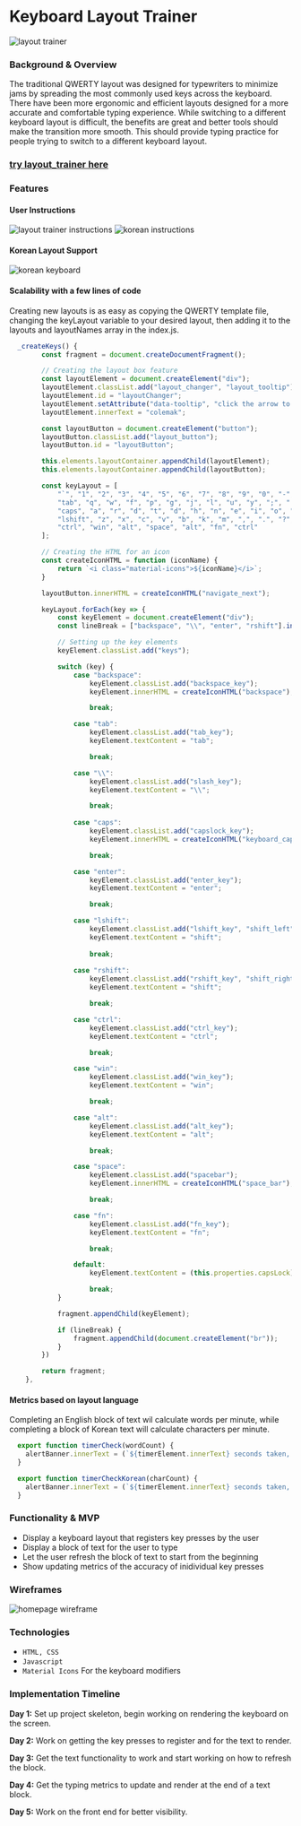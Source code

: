 # Keyboard Layout Trainer
![layout trainer](https://i.imgur.com/hVqDmH6.png)

### Background & Overview

The traditional QWERTY layout was designed for typewriters to minimize jams
by spreading the most commonly used keys across the keyboard. There have been more ergonomic 
and efficient layouts designed for a more accurate and comfortable typing experience.
While switching to a different keyboard layout is difficult, the benefits are great and better tools should make the transition more smooth.
This should provide typing practice for people trying to switch to a different keyboard layout.
### [try layout_trainer here](https://imvincenth.github.io/Layout-Trainer/)

### Features
#### User Instructions
![layout trainer instructions](https://i.imgur.com/YL1gHZz.png)
![korean instructions](https://i.imgur.com/h69JqV9.png)

#### Korean Layout Support
![korean keyboard](https://i.imgur.com/oTBUnCX.png)

#### Scalability with a few lines of code
Creating new layouts is as easy as copying the QWERTY template file, changing the keyLayout variable to your desired layout, then adding it to the layouts and layoutNames array in the index.js.
```JavaScript
  _createKeys() {
        const fragment = document.createDocumentFragment();

        // Creating the layout box feature
        const layoutElement = document.createElement("div");
        layoutElement.classList.add("layout_changer", "layout_tooltip");
        layoutElement.id = "layoutChanger";
        layoutElement.setAttribute("data-tooltip", "click the arrow to switch layouts");
        layoutElement.innerText = "colemak";

        const layoutButton = document.createElement("button");
        layoutButton.classList.add("layout_button");
        layoutButton.id = "layoutButton";

        this.elements.layoutContainer.appendChild(layoutElement);
        this.elements.layoutContainer.appendChild(layoutButton);

        const keyLayout = [
            "`", "1", "2", "3", "4", "5", "6", "7", "8", "9", "0", "-", "=", "backspace",
            "tab", "q", "w", "f", "p", "g", "j", "l", "u", "y", ";", "[", "]", "\\",
            "caps", "a", "r", "d", "t", "d", "h", "n", "e", "i", "o", "'", "enter",
            "lshift", "z", "x", "c", "v", "b", "k", "m", ",", ".", "?", "rshift",
            "ctrl", "win", "alt", "space", "alt", "fn", "ctrl"
        ];

        // Creating the HTML for an icon
        const createIconHTML = function (iconName) {
            return `<i class="material-icons">${iconName}</i>`;
        }

        layoutButton.innerHTML = createIconHTML("navigate_next");

        keyLayout.forEach(key => {
            const keyElement = document.createElement("div");
            const lineBreak = ["backspace", "\\", "enter", "rshift"].indexOf(key) !== -1;

            // Setting up the key elements
            keyElement.classList.add("keys");

            switch (key) {
                case "backspace":
                    keyElement.classList.add("backspace_key");
                    keyElement.innerHTML = createIconHTML("backspace");

                    break;

                case "tab":
                    keyElement.classList.add("tab_key");
                    keyElement.textContent = "tab";

                    break;

                case "\\":
                    keyElement.classList.add("slash_key");
                    keyElement.textContent = "\\";

                    break;
                
                case "caps":
                    keyElement.classList.add("capslock_key");
                    keyElement.innerHTML = createIconHTML("keyboard_capslock");

                    break;

                case "enter":
                    keyElement.classList.add("enter_key");
                    keyElement.textContent = "enter";

                    break;

                case "lshift":
                    keyElement.classList.add("lshift_key", "shift_left");
                    keyElement.textContent = "shift";
                    
                    break;
                
                case "rshift":
                    keyElement.classList.add("rshift_key", "shift_right");
                    keyElement.textContent = "shift";

                    break;

                case "ctrl":
                    keyElement.classList.add("ctrl_key");
                    keyElement.textContent = "ctrl";

                    break;

                case "win":
                    keyElement.classList.add("win_key");
                    keyElement.textContent = "win";

                    break;

                case "alt":
                    keyElement.classList.add("alt_key");
                    keyElement.textContent = "alt";

                    break;

                case "space":
                    keyElement.classList.add("spacebar");
                    keyElement.innerHTML = createIconHTML("space_bar");

                    break;

                case "fn":
                    keyElement.classList.add("fn_key");
                    keyElement.textContent = "fn";

                    break;

                default:
                    keyElement.textContent = (this.properties.capsLock) ? key.toUpperCase() : key.toLowerCase();

                    break;
            }   

            fragment.appendChild(keyElement);

            if (lineBreak) {
                fragment.appendChild(document.createElement("br"));
            }
        })

        return fragment;
    },
```

#### Metrics based on layout language
Completing an English block of text wil calculate words per minute, while completing a block of Korean text will calculate characters per minute.
```JavaScript
  export function timerCheck(wordCount) {
    alertBanner.innerText = (`${timerElement.innerText} seconds taken, ` + String(Math.floor((wordCount * 60) / Number(timerElement.innerText))) + " WPM");
  }

  export function timerCheckKorean(charCount) {
    alertBanner.innerText = (`${timerElement.innerText} seconds taken, ` + String(Math.floor((charCount * 60) / Number(timerElement.innerText))) + " CPM");
  }
```

### Functionality & MVP
  - Display a keyboard layout that registers key presses by the user</li>
  - Display a block of text for the user to type</li>
  - Let the user refresh the block of text to start from the beginning</li>
  - Show updating metrics of the accuracy of inidividual key presses</li>


### Wireframes
![homepage wireframe](https://user-images.githubusercontent.com/60524243/131963740-7ad78825-2fa5-40cd-b2ad-3971fb371714.png)

### Technologies
  - `HTML, CSS`
  - `Javascript`
  - `Material Icons` For the keyboard modifiers
 
 
### Implementation Timeline
**Day 1:** Set up project skeleton, begin working on rendering the keyboard on the screen.</p>
**Day 2:** Work on getting the key presses to register and for the text to render.</p>
**Day 3:** Get the text functionality to work and start working on how to refresh the block.</p>
**Day 4:** Get the typing metrics to update and render at the end of a text block.</p>
**Day 5:** Work on the front end for better visibility.</p>

